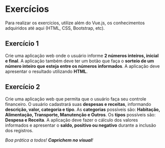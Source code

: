 # Exercícios

Para realizar os exercícios, utilize além do Vue.js, os conhecimentos adquiridos até aqui (HTML, CSS, Bootstrap, etc).

## Exercício 1

Crie uma aplicação web onde o usuário informe **2 números inteiros, inicial e final**. A aplicação também deve ter um botão que faça o **sorteio de um número inteiro que esteja entre os números informados**. A aplicação deve apresentar o resultado utilizando **HTML**.

## Exercício 2

Crie uma aplicação web que permita que o usuário faça seu controle financeiro. O usuário cadastrará suas **despesas e receitas**, informando **descrição, valor, categoria e tipo**. As **categorias** possíveis são: **Habitação, Alimentação, Transporte, Manutenção e Outros**. Os **tipos** possíveis são: **Despesa e Receita**. A aplicação deve fazer o cálculo dos valores informados e apresentar o **saldo, positivo ou negativo** durante a inclusão dos registros.

_Boa prática a todos! **Caprichem no visual**!_
